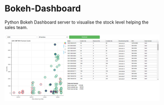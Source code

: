 # Bokeh-Dashboard
Python Bokeh Dashboard server to visualise the stock level helping the sales team.

![img](https://github.com/myfriendtae/Bokeh-Dashboard/blob/master/img/example_image.png)
